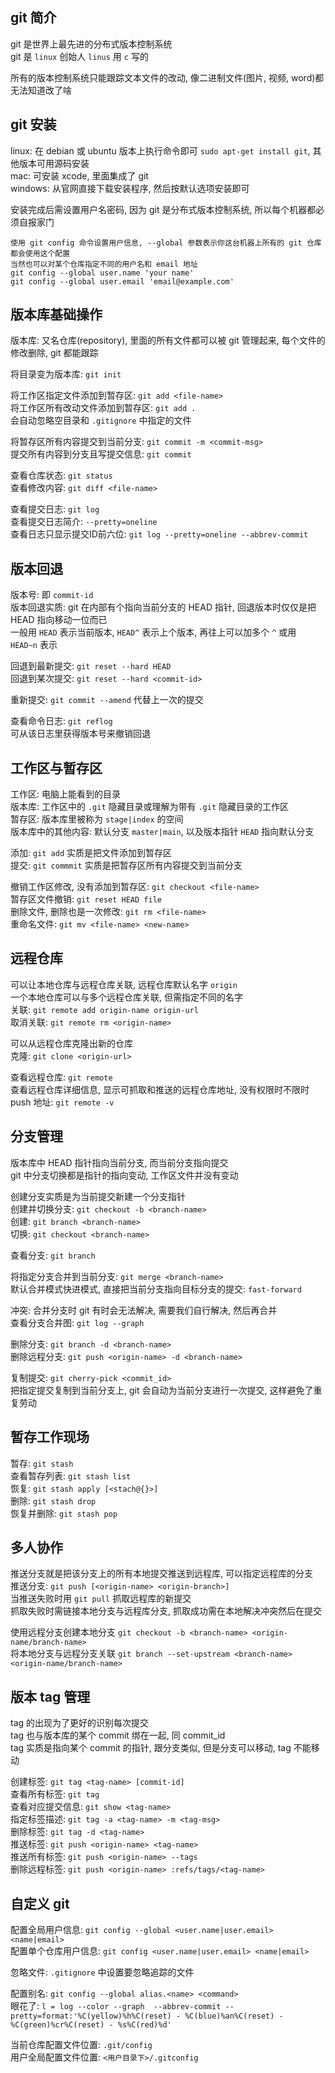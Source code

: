 ## git 简介

git 是世界上最先进的分布式版本控制系统  
git 是 `linux` 创始人 `linus` 用 `c` 写的  

所有的版本控制系统只能跟踪文本文件的改动, 像二进制文件(图片, 视频, word)都无法知道改了啥

## git 安装

linux: 在 debian 或 ubuntu 版本上执行命令即可 `sudo apt-get install git`, 其他版本可用源码安装  
mac: 可安装 xcode, 里面集成了 git  
windows: 从官网直接下载安装程序, 然后按默认选项安装即可  

安装完成后需设置用户名密码, 因为 git 是分布式版本控制系统, 所以每个机器都必须自报家门

	使用 git config 命令设置用户信息, --global 参数表示你这台机器上所有的 git 仓库都会使用这个配置
	当然也可以对某个仓库指定不同的用户名和 email 地址
	git config --global user.name 'your name'
	git config --global user.email 'email@example.com'

## 版本库基础操作

版本库: 又名仓库(repository), 里面的所有文件都可以被 git 管理起来, 每个文件的修改删除, git 都能跟踪  

将目录变为版本库: `git init`  

将工作区指定文件添加到暂存区: `git add <file-name>`  
将工作区所有改动文件添加到暂存区: `git add .`  
会自动忽略空目录和 `.gitignore` 中指定的文件  

将暂存区所有内容提交到当前分支: `git commit -m <commit-msg>`  
提交所有内容到分支且写提交信息: `git commit`  

查看仓库状态: `git status`  
查看修改内容: `git diff <file-name>`  

查看提交日志: `git log`  
查看提交日志简介: `--pretty=oneline`  
查看日志只显示提交ID前六位: `git log --pretty=oneline --abbrev-commit`

## 版本回退

版本号: 即 `commit-id`  
版本回退实质: git 在内部有个指向当前分支的 HEAD 指针, 回退版本时仅仅是把 HEAD 指向移动一位而已  
一般用 `HEAD` 表示当前版本, `HEAD^` 表示上个版本, 再往上可以加多个 `^` 或用 `HEAD~n` 表示  

回退到最新提交: `git reset --hard HEAD`  
回退到某次提交: `git reset --hard <commit-id>`  

重新提交: `git commit --amend` 代替上一次的提交  

查看命令日志: `git reflog`  
可从该日志里获得版本号来撤销回退

## 工作区与暂存区

工作区: 电脑上能看到的目录  
版本库: 工作区中的 `.git` 隐藏目录或理解为带有 `.git` 隐藏目录的工作区  
暂存区: 版本库里被称为 `stage|index` 的空间  
版本库中的其他内容: 默认分支 `master|main`, 以及版本指针 `HEAD` 指向默认分支  

添加: `git add` 实质是把文件添加到暂存区  
提交: `git commmit` 实质是把暂存区所有内容提交到当前分支  

撤销工作区修改, 没有添加到暂存区: `git checkout <file-name>`  
暂存区文件撤销: `git reset HEAD file`  
删除文件, 删除也是一次修改: `git rm <file-name>`  
重命名文件: `git mv <file-name> <new-name>`

## 远程仓库

可以让本地仓库与远程仓库关联, 远程仓库默认名字 `origin`  
一个本地仓库可以与多个远程仓库关联, 但需指定不同的名字  
关联: `git remote add origin-name origin-url`  
取消关联: `git remote rm <origin-name>`  

可以从远程仓库克隆出新的仓库  
克隆: `git clone <origin-url>`  

查看远程仓库: `git remote`  
查看远程仓库详细信息, 显示可抓取和推送的远程仓库地址, 没有权限时不限时 push 地址: `git remote -v`

## 分支管理

版本库中 HEAD 指针指向当前分支, 而当前分支指向提交  
git 中分支切换都是指针的指向变动, 工作区文件并没有变动  

创建分支实质是为当前提交新建一个分支指针  
创建并切换分支: `git checkout -b <branch-name>`  
创建: `git branch <branch-name>`  
切换: `git checkout <branch-name>`  

查看分支: `git branch`  

将指定分支合并到当前分支: `git merge <branch-name>`  
默认合并模式快进模式, 直接把当前分支指向目标分支的提交: `fast-forward`  

冲突: 合并分支时 git 有时会无法解决, 需要我们自行解决, 然后再合并  
查看分支合并图: `git log --graph`

删除分支: `git branch -d <branch-name>`  
删除远程分支: `git push <origin-name> -d <branch-name>`

复制提交: `git cherry-pick <commit_id>`  
把指定提交复制到当前分支上, git 会自动为当前分支进行一次提交, 这样避免了重复劳动  

## 暂存工作现场

暂存: `git stash`  
查看暂存列表: `git stash list`  
恢复: `git stash apply [<stach@{}>]`  
删除: `git stash drop`  
恢复并删除: `git stash pop`  

## 多人协作

推送分支就是把该分支上的所有本地提交推送到远程库, 可以指定远程库的分支  
推送分支: `git push [<origin-name> <origin-branch>]`  
当推送失败时用 `git pull` 抓取远程库的新提交  
抓取失败时需链接本地分支与远程库分支, 抓取成功需在本地解决冲突然后在提交  

使用远程分支创建本地分支 `git checkout -b <branch-name> <origin-name/branch-name>`  
将本地分支与远程分支关联 `git branch --set-upstream <branch-name> <origin-name/branch-name>`

## 版本 tag 管理

tag 的出现为了更好的识别每次提交  
tag 也与版本库的某个 commit 绑在一起, 同 commit_id  
tag 实质是指向某个 commit 的指针, 跟分支类似, 但是分支可以移动, tag 不能移动

创建标签: `git tag <tag-name> [commit-id]`  
查看所有标签: `git tag`  
查看对应提交信息: `git show <tag-name>`  
指定标签描述: `git tag -a <tag-name> -m <tag-msg>`  
删除标签: `git tag -d <tag-name>`  
推送标签: `git push <origin-name> <tag-name>`  
推送所有标签: `git push <origin-name> --tags`  
删除远程标签: `git push <origin-name> :refs/tags/<tag-name>`

## 自定义 git

配置全局用户信息: `git config --global <user.name|user.email> <name|email>`  
配置单个仓库用户信息: `git config <user.name|user.email> <name|email>`

忽略文件: `.gitignore` 中设置要忽略追踪的文件

配置别名: `git config --global alias.<name> <command>`  
眼花了: `l = log --color --graph  --abbrev-commit --pretty=format:'%C(yellow)%h%C(reset) - %C(blue)%an%C(reset) - %C(green)%cr%C(reset) - %s%C(red)%d'`

当前仓库配置文件位置: `.git/config`  
用户全局配置文件位置: `<用户目录下>/.gitconfig`